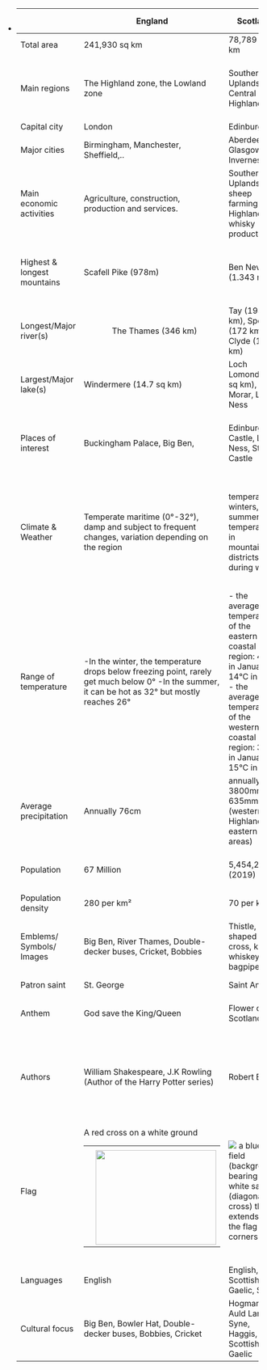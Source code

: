 - |    |   **England**   |   **Scotland**   |   **Wales**   |   **Northern Ireland**   |
  | --- | --- | --- | --- | --- |
  |   Total area   |   241,930 sq km   |   78,789 sq km   |   21,218 sq km   |   13,843 sq km   |
  |   Main regions   |   The Highland zone, the Lowland zone   |   Southern Uplands, Central Plain, Highlands   |   The Southern Coastal region, the Mountainous region   |   Antrim, Armagh, Londonderry   |
  |   Capital city   |   London   |   Edinburgh   |   Cardiff   |   Belfast   |
  |   Major cities   |   Birmingham, Manchester, Sheffield,..   |   Aberdeen, Glasgow, Inverness,...   |   Swansea, Newport   |   Belfast, Londonderry, Armagh   |
  |   Main economic activities   |   Agriculture, construction, production and services.   |   Southern Uplands: sheep farming  Highlands: whisky production   |   Coal, iron, and steel production   |   Agriculture: Meat, dairy and eggs  Tourism: Unique heritage   |
  |   Highest & longest mountains   |   Scafell Pike (978m)   |   Ben Nevis (1.343 m)   |   Highest: Mt. Snowdon (1.085m)  Longest: Cambrian Mountains   |   Highest: Slieve Donard  Longest: Sperrin Moutains   |
  |   Longest/Major river(s)   |                The Thames (346 km)   |   Tay (193 km), Spey (172 km), Clyde (171 km)   |   The Severn (354 km)   |   Longest river: River Bann   |
  |   Largest/Major lake(s)   |   Windermere (14.7 sq km)   |   Loch Lomond (60 sq km), Loch Morar, Loch Ness   |   Lake Vyrnwy  (4.54 sq km)   |   Largest lake: Lough Neagh   |
  |   Places of interest   |   Buckingham Palace, Big Ben,   |   Edinburgh Castle, Loch Ness, Stirling Castle   |   Castle of Caerphilly, Castle of Cardiff   |   Giant Causeway  Titanic Belfast  Belfast city hall   |
  |   Climate & Weather   |   Temperate maritime (0°-32°), damp and subject to frequent changes, variation depending on the region   |   temperate winters, cool summers  low temperature in mountainous districts during winter   |   Mild and moist, with the highest average rainfall in the UK (760 – 2.500 mm)   |   Climate: maritime climate, mild and damp  Weather: changeable, lack of extreme summer heat and winter cold   |
  |   Range of temperature   |   -In the winter, the temperature drops below freezing point, rarely get much below 0°  -In the summer, it can be hot as 32° but mostly reaches 26°   |   - the average temperature of the eastern coastal region: 4°C in January, 14°C in July  - the average temperature of the western coastal region: 30°C in January, 15°C in July   |   9.5 °C to 10.5 °C (Carter et al., 2024)   |   approximately 10°C, 14°C in July to 4°C in January   |
  |   Average precipitation   |   Annually 76cm   |   annually from 3800mm → 635mm (western Highlands → eastern areas)   |   1,385 mm (Carter et al., 2024)   |   exceed 1000mm in the north and about 760mm in the south   |
  |   Population   |   67 Million   |   5,454,238 (2019)   |   3,132,000 (Welsh Government, 2023)   |   1,903,000 (2021)   |
  |   Population density   |   280 per km²   |   70 per km²   |   148 per sq km   |   135 per sq km   |
  |   Emblems/  Symbols/  Images   |   Big Ben, River Thames, Double-decker buses, Cricket, Bobbies   |   Thistle, X-shaped cross, kilt, whiskey, bagpipes   |   Emblems: The daffodil, the leek  Symbol: the Welsh language   |   The Giant’s Causeway  Belfast City Hall   |
  |   Patron saint   |   St. George   |   Saint Andrew   |   St. David   |   Saint Patrick   |
  |   Anthem   |   God save the King/Queen   |   Flower of Scotland   |   Hen Wlad Fy Nhadau _(Land of My Fathers)_   |   God save the King/Queen   |
  |   Authors   |   William Shakespeare, J.K Rowling (Author of the Harry Potter series)   |   Robert Burns   |   William Williams Pantycelyn   |   Seamus Heaney (Nobel prize in Literature winner)  C.S. Lewis (The Chronicles of Narnia)   |
  |   Flag   |   A red cross on a white ground  <table cellpadding="0" cellspacing="0"><tbody><tr><td width="26" height="0"></td></tr><tr><td></td><td><img width="239" height="187" src="file:///C:/Users/Dell/AppData/Local/Microsoft/Windows/Clipboard/HistoryData/%7B4EB66174-05E1-42B3-8FB3-D99065DC93B5%7D/%7B78A00A2E-1D70-467B-B481-654017DCF056%7D/ResourceMap/%7BCC0B6F06-53AC-4088-BEF2-72430A47C959%7D"></td></tr></tbody></table>       |   ![](file:///C:/Users/Dell/AppData/Local/Microsoft/Windows/Clipboard/HistoryData/%7B4EB66174-05E1-42B3-8FB3-D99065DC93B5%7D/%7B78A00A2E-1D70-467B-B481-654017DCF056%7D/ResourceMap/%7B753933A3-4567-4349-A9CB-27180307BD5C%7D)  a blue field (background) bearing a white saltire (diagonal cross) that extends to the flag corners   |   ![](file:///C:/Users/Dell/AppData/Local/Microsoft/Windows/Clipboard/HistoryData/%7B4EB66174-05E1-42B3-8FB3-D99065DC93B5%7D/%7B78A00A2E-1D70-467B-B481-654017DCF056%7D/ResourceMap/%7BA325C45E-6E70-442B-9424-F0146B5A06DB%7D)  a large red dragon on a white and green background   |   No official local flag represent only Northern Ireland  The 2 main flags used are the Union Flag and St. Patrick’s Cross  ![](file:///C:/Users/Dell/AppData/Local/Microsoft/Windows/Clipboard/HistoryData/%7B4EB66174-05E1-42B3-8FB3-D99065DC93B5%7D/%7B78A00A2E-1D70-467B-B481-654017DCF056%7D/ResourceMap/%7B1103CD6A-61F7-423A-84EF-CF2FE935C368%7D)  _Union Flag_  _![](file:///C:/Users/Dell/AppData/Local/Microsoft/Windows/Clipboard/HistoryData/%7B4EB66174-05E1-42B3-8FB3-D99065DC93B5%7D/%7B78A00A2E-1D70-467B-B481-654017DCF056%7D/ResourceMap/%7B0BE1C196-F154-4DA1-A13B-7BBDDCE2FC1D%7D)_  _Saint Patrick Cross_   |
  |   Languages   |   English   |   English, Scottish Gaelic, Scots   |   English, Welsh   |   English, Irish   |
  |   Cultural focus   |   Big Ben, Bowler Hat, Double-decker buses, Bobbies, Cricket   |   Hogmanay, Auld Lang Syne, Haggis, Scottish Gaelic   |   The Welsh festival – Eisteddfod   |   Irish music and dance and the Gaelic games   |